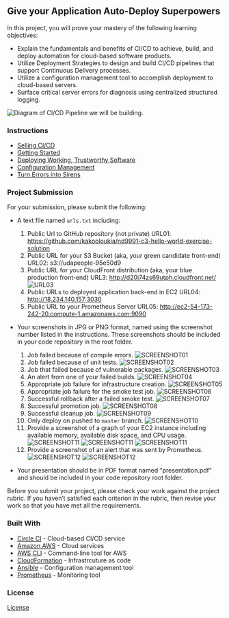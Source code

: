 ## Give your Application Auto-Deploy Superpowers

In this project, you will prove your mastery of the following learning objectives:

- Explain the fundamentals and benefits of CI/CD to achieve, build, and deploy automation for cloud-based software products.
- Utilize Deployment Strategies to design and build CI/CD pipelines that support Continuous Delivery processes.
- Utilize a configuration management tool to accomplish deployment to cloud-based servers.
- Surface critical server errors for diagnosis using centralized structured logging.

![Diagram of CI/CD Pipeline we will be building.](udapeople.png)

### Instructions

* [Selling CI/CD](instructions/0-selling-cicd.md)
* [Getting Started](instructions/1-getting-started.md)
* [Deploying Working, Trustworthy Software](instructions/2-deploying-trustworthy-code.md)
* [Configuration Management](instructions/3-configuration-management.md)
* [Turn Errors into Sirens](instructions/4-turn-errors-into-sirens.md)

### Project Submission

For your submission, please submit the following:

- A text file named `urls.txt` including:
  1. Public Url to GitHub repository (not private) URL01: https://github.com/kakooloukia/nd9991-c3-hello-world-exercise-solution
  1. Public URL for your S3 Bucket (aka, your green candidate front-end) URL02: s3://udapeople-95e50d9
  1. Public URL for your CloudFront distribution (aka, your blue production front-end) URL3: http://d20i74zs69utph.cloudfront.net/
  ![URL03](URL03.png)
  1. Public URLs to deployed application back-end in EC2 URL04: http://18.234.140.157:3030
  1. Public URL to your Prometheus Server URL05: http://ec2-54-173-242-20.compute-1.amazonaws.com:9090
- Your screenshots in JPG or PNG format, named using the screenshot number listed in the instructions. These screenshots should be included in your code repository in the root folder.
  1. Job failed because of compile errors. ![SCREENSHOT01](SCREENSHOT01.png)
  1. Job failed because of unit tests. ![SCREENSHOT02](SCREENSHOT02.png)
  1. Job that failed because of vulnerable packages. ![SCREENSHOT03](SCREENSHOT03.png)
  1. An alert from one of your failed builds. ![SCREENSHOT04](SCREENSHOT04.png)
  1. Appropriate job failure for infrastructure creation. ![SCREENSHOT05](SCREENSHOT05.png)
  1. Appropriate job failure for the smoke test job. ![SCREENSHOT06](SCREENSHOT06.png)
  1. Successful rollback after a failed smoke test. ![SCREENSHOT07](SCREENSHOT07.png)
  1. Successful promotion job. ![SCREENSHOT08](SCREENSHOT08.png)
  1. Successful cleanup job. ![SCREENSHOT09](SCREENSHOT09.png)
  1. Only deploy on pushed to `master` branch. ![SCREENSHOT10](SCREENSHOT10.png)
  1. Provide a screenshot of a graph of your EC2 instance including available memory, available disk space, and CPU usage.
  ![SCREENSHOT11](SCREENSHOT11_memory.png)
  ![SCREENSHOT11](SCREENSHOT11_disk.png)
  ![SCREENSHOT11](SCREENSHOT11_memory.png)
  1. Provide a screenshot of an alert that was sent by Prometheus.
  ![SCREENSHOT12](SCREENSHOT12.png)
  ![SCREENSHOT12](SCREENSHOT12_gmail.png)

- Your presentation should be in PDF format named "presentation.pdf" and should be included in your code repository root folder.

Before you submit your project, please check your work against the project rubric. If you haven’t satisfied each criterion in the rubric, then revise your work so that you have met all the requirements.

### Built With

- [Circle CI](www.circleci.com) - Cloud-based CI/CD service
- [Amazon AWS](https://aws.amazon.com/) - Cloud services
- [AWS CLI](https://aws.amazon.com/cli/) - Command-line tool for AWS
- [CloudFormation](https://aws.amazon.com/cloudformation/) - Infrastrcuture as code
- [Ansible](https://www.ansible.com/) - Configuration management tool
- [Prometheus](https://prometheus.io/) - Monitoring tool

### License

[License](LICENSE.md)

